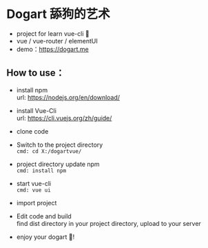 # Dogart 舔狗的艺术

- project for learn vue-cli 🥝  
- vue / vue-router / elementUI  
- demo：https://dogart.me  

## How to use：

- install npm   
   url: https://nodejs.org/en/download/

- install Vue-Cli  
   url: https://cli.vuejs.org/zh/guide/

- clone code  

- Switch to the project directory  
  `cmd: cd X:/dogartvue/`

- project directory update npm  
   `cmd: install npm`

- start vue-cli  
   `cmd: vue ui`
   
- import project  
   
- Edit code and build  
   find dist directory in your project directory, upload to your server

- enjoy your dogart 🎉!

